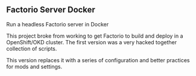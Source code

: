 ## Factorio Server Docker

Run a headless Factorio server in Docker

This project broke from working to get Factorio to build and deploy in a OpenShift/OKD cluster. The first version was a very hacked together collection of scripts. 

This version replaces it with a series of configuration and better practices for mods and settings.
